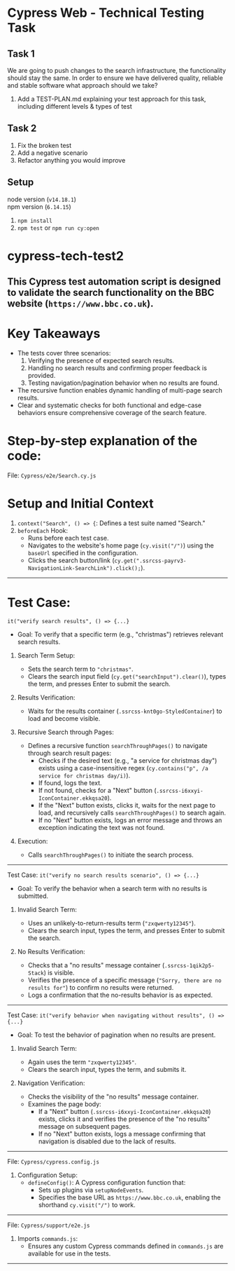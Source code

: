 # Cypress Web - Technical Testing Task

## Task 1
We are going to push changes to the search infrastructure, the functionality should stay the same. In order to ensure we have delivered quality, reliable and stable software what approach should we take?
1. Add a TEST-PLAN.md explaining your test approach for this task, including different levels & types of test

## Task 2
1. Fix the broken test
1. Add a negative scenario
1. Refactor anything you would improve

## Setup
node version (`v14.18.1`)    
npm version (`6.14.15`)

1. `npm install`
1. `npm test` or `npm run cy:open`
# cypress-tech-test2

## This Cypress test automation script is designed to validate the search functionality on the BBC website (`https://www.bbc.co.uk`). 
# Key Takeaways
- The tests cover three scenarios:
  1. Verifying the presence of expected search results.
  2. Handling no search results and confirming proper feedback is provided.
  3. Testing navigation/pagination behavior when no results are found.
- The recursive function enables dynamic handling of multi-page search results.
- Clear and systematic checks for both functional and edge-case behaviors ensure comprehensive coverage of the search feature.

# Step-by-step explanation of the code:
File: `Cypress/e2e/Search.cy.js`

# Setup and Initial Context
1. `context("Search", () => {`: Defines a test suite named "Search."
2. `beforeEach` Hook:
   - Runs before each test case.
   - Navigates to the website's home page (`cy.visit("/")`) using the `baseUrl` specified in the configuration.
   - Clicks the search button/link (`cy.get(".ssrcss-payrv3-NavigationLink-SearchLink").click();`).

---

# Test Case: 
`it("verify search results", () => {...}`
- Goal: To verify that a specific term (e.g., "christmas") retrieves relevant search results.

1. Search Term Setup:
   - Sets the search term to `"christmas"`.
   - Clears the search input field (`cy.get("searchInput").clear()`), types the term, and presses Enter to submit the search.

2. Results Verification:
   - Waits for the results container (`.ssrcss-knt0go-StyledContainer`) to load and become visible.

3. Recursive Search through Pages:
   - Defines a recursive function `searchThroughPages()` to navigate through search result pages:
     - Checks if the desired text (e.g., "a service for christmas day") exists using a case-insensitive regex (`cy.contains("p", /a service for christmas day/i)`).
     - If found, logs the text.
     - If not found, checks for a "Next" button (`.ssrcss-i6xxyi-IconContainer.ekkqsa20`).
     - If the "Next" button exists, clicks it, waits for the next page to load, and recursively calls `searchThroughPages()` to search again.
     - If no "Next" button exists, logs an error message and throws an exception indicating the text was not found.

4. Execution:
   - Calls `searchThroughPages()` to initiate the search process.

---

Test Case: `it("verify no search results scenario", () => {...}`
- Goal: To verify the behavior when a search term with no results is submitted.

1. Invalid Search Term:
   - Uses an unlikely-to-return-results term (`"zxqwerty12345"`).
   - Clears the search input, types the term, and presses Enter to submit the search.

2. No Results Verification:
   - Checks that a "no results" message container (`.ssrcss-1qik2p5-Stack`) is visible.
   - Verifies the presence of a specific message (`"Sorry, there are no results for"`) to confirm no results were returned.
   - Logs a confirmation that the no-results behavior is as expected.

---

Test Case: `it("verify behavior when navigating without results", () => {...}`
- Goal: To test the behavior of pagination when no results are present.

1. Invalid Search Term:
   - Again uses the term `"zxqwerty12345"`.
   - Clears the search input, types the term, and submits it.

2. Navigation Verification:
   - Checks the visibility of the "no results" message container.
   - Examines the page body:
     - If a "Next" button (`.ssrcss-i6xxyi-IconContainer.ekkqsa20`) exists, clicks it and verifies the presence of the "no results" message on subsequent pages.
     - If no "Next" button exists, logs a message confirming that navigation is disabled due to the lack of results.

---

File: `Cypress/cypress.config.js`

1. Configuration Setup:
   - `defineConfig()`: A Cypress configuration function that:
     - Sets up plugins via `setupNodeEvents`.
     - Specifies the base URL as `https://www.bbc.co.uk`, enabling the shorthand `cy.visit("/")` to work.

---

File: `Cypress/support/e2e.js`

1. Imports `commands.js`:
   - Ensures any custom Cypress commands defined in `commands.js` are available for use in the tests.

---

